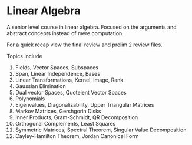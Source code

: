 # Linear Algebra
A senior level course in linear algebra. Focused on the arguments and abstract concepts instead of mere computation. 

For a quick recap view the final review and prelim 2 review files.

Topics Include

1. Fields, Vector Spaces, Subspaces
2. Span, Linear Independence, Bases
3. Linear Transformations, Kernel, Image, Rank
4. Gaussian Elimination
5. Dual vector Spaces, Quoteient Vector Spaces
6. Polynomials
7. Eigenvalues, Diagonalizability, Upper Triangular Matrices
8. Markov Matrices, Gershgorin Disks
9. Inner Products, Gram-Schmidt, QR Decomposition
10. Orthogonal Complements, Least Squares
11. Symmetric Matrices, Spectral Theorem, Singular Value Decomposition
12. Cayley-Hamilton Theorem, Jordan Canonical Form
